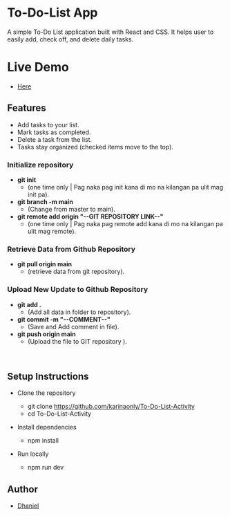 <p align="center">
<!--   <img src="YOUR_LOGO_IMAGE_URL" alt="Logo" width="200"/> -->
</p>

# To-Do-List App

A simple To-Do List application built with React and CSS. It helps user to easily add, check off, and delete daily tasks.

# Live Demo
* [Here](https://to-do-list-activity-eosin.vercel.app/)

## Features

* Add tasks to your list.
* Mark tasks as completed.
* Delete a task from the list.
* Tasks stay organized (checked items move to the top).

### Initialize repository

* **git init**
    * (one time only | Pag naka pag init kana di mo na kilangan pa ulit mag init pa).
* **git branch -m main**
    * (Change from master to main).
* **git remote add origin "--GIT REPOSITORY LINK--"**
    * (one time only | Pag naka pag remote add kana di mo na kilangan pa ulit mag remote).
 
### Retrieve Data from Github Repository

* **git pull origin main**
    * (retrieve data from git repository).
      
### Upload New Update to Github Repository

* **git add .**
    * (Add all data in folder to repository).
* **git commit -m "--COMMENT--"**
    * (Save and Add comment in file).
* **git push origin main**
    * (Upload the file to GIT repository ).
<br/>

## Setup Instructions
* Clone the repository
  * git clone https://github.com/karinaonly/To-Do-List-Activity
  * cd To-Do-List-Activity

* Install dependencies
  * npm install

* Run locally
  * npm run dev

## Author
* [Dhaniel](https://github.com/karinaonly)

  
